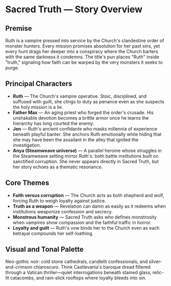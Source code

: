 # Sacred Truth — Story Overview

## Premise
Ruth is a vampire pressed into service by the Church's clandestine order of monster hunters. Every mission promises absolution for her past sins, yet every hunt drags her deeper into a conspiracy where the Church barters with the same darkness it condemns. The title's pun places "Ruth" inside "truth," signaling how faith can be warped by the very monsters it seeks to purge.

## Principal Characters
- **Ruth** — The Church's vampire operative. Stoic, disciplined, and suffused with guilt, she clings to duty as penance even as she suspects the holy mission is a lie.
- **Father Max** — An aging priest who forged the order's crusade. His unshakable devotion becomes a brittle armor once he learns the hierarchy has long courted the enemy.
- **Jen** — Ruth's ancient confidante who masks millennia of experience beneath playful banter. She anchors Ruth emotionally while hiding that she may have been the assailant in the alley that ignited the investigation.
- **Anya (Steamweave universe)** — A parallel heroine whose struggles in the Steamweave setting mirror Ruth's: both battle institutions built on sanctified corruption. She never appears directly in Sacred Truth, but her story echoes as a thematic resonance.

## Core Themes
- **Faith versus corruption** — The Church acts as both shepherd and wolf, forcing Ruth to weigh loyalty against justice.
- **Truth as a weapon** — Revelation can damn as easily as it redeems when institutions weaponize confession and secrecy.
- **Monstrous humanity** — Sacred Truth asks who defines monstrosity when vampires show compassion and the faithful traffic in horror.
- **Loyalty and guilt** — Ruth's vow binds her to the Church even as each betrayal compounds her self-loathing.

## Visual and Tonal Palette
Neo-gothic noir: cold stone cathedrals, candlelit confessionals, and silver-and-crimson chiaroscuro. Think Castlevania's baroque dread filtered through a Vatican thriller—quiet interrogations beneath stained glass, relic-lit catacombs, and rain-slick rooftops where loyalty bleeds into sin.
